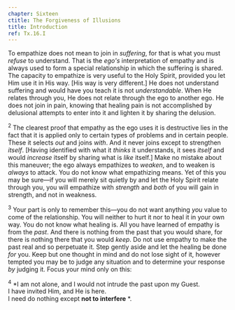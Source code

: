 ```yaml
---
chapter: Sixteen
ctitle: The Forgiveness of Illusions
title: Introduction
ref: Tx.16.I
---
```


To empathize does not mean to join in *suffering*, for that is what you
must *refuse* to understand. That is the *ego's* interpretation of
empathy and is always used to form a special relationship in which the
suffering is shared. The capacity to empathize is very useful to the
Holy Spirit, provided you let Him use it in His way. \[His way is very
different.\] He does not understand suffering and would have you teach
it is not *understandable*. When He relates through you, He does not
relate through the ego to another ego. He does not join in pain, knowing
that healing pain is not accomplished by delusional attempts to enter
into it and lighten it by sharing the delusion.

<sup>2</sup> The clearest proof that empathy as the ego uses it is destructive lies
in the fact that it is applied only to certain types of problems and in
certain people. These it selects *out* and joins *with*. And it never
joins except to strengthen *itself*. \[Having identified with what it
*thinks* it understands, it sees *itself* and would *increase* itself by
sharing what is *like* itself.\] Make no mistake about this maneuver;
the ego always empathizes to *weaken*, and to weaken is *always* to
attack. You do not know what empathizing means. Yet of this you may be
sure—if you will merely sit quietly by and let the Holy Spirit relate
through you, you will empathize with *strength* and *both* of you will
gain in strength, and not in weakness.

<sup>3</sup> Your part is only to remember this—you do not want anything *you*
value to come of the relationship. You will neither to hurt it nor to
heal it in your own way. You do not know what healing is. All you have
learned of empathy is from the *past*. And there is nothing from the
past that you would share, for there is nothing there that you would
*keep*. Do not use empathy to make the past real and so perpetuate it.
Step gently aside and let the healing be done *for* you. Keep but one
thought in mind and do not lose sight of it, however tempted you may be
to judge any situation and to determine your response *by* judging it.
Focus your mind only on this:

<sup>4</sup> *I am not alone, and I would not intrude the past upon my Guest.<br/>
I have invited Him, and He is here.<br/>
I need do nothing except **not to interfere** *.

